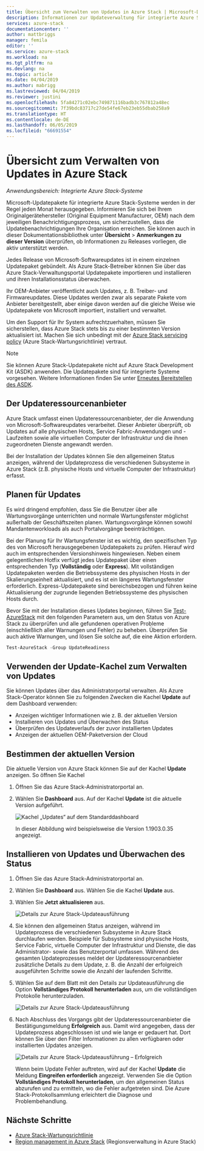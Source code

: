 ```yaml
---
title: Übersicht zum Verwalten von Updates in Azure Stack | Microsoft-Dokumentation
description: Informationen zur Updateverwaltung für integrierte Azure Stack-Systeme.
services: azure-stack
documentationcenter: ''
author: mattbriggs
manager: femila
editor: ''
ms.service: azure-stack
ms.workload: na
ms.tgt_pltfrm: na
ms.devlang: na
ms.topic: article
ms.date: 04/04/2019
ms.author: mabrigg
ms.lastreviewed: 04/04/2019
ms.reviewer: justini
ms.openlocfilehash: 5fa84271c02ebc749871116badb3c767812a48ec
ms.sourcegitcommit: 7f39bdc83717c27de54fe67eb23eb55dbab258a9
ms.translationtype: HT
ms.contentlocale: de-DE
ms.lasthandoff: 06/05/2019
ms.locfileid: "66691554"
---
```

# <a name="manage-updates-in-azure-stack-overview"></a>Übersicht zum Verwalten von Updates in Azure Stack

*Anwendungsbereich: Integrierte Azure Stack-Systeme*

Microsoft-Updatepakete für integrierte Azure Stack-Systeme werden in der Regel jeden Monat herausgegeben. Informieren Sie sich bei Ihrem Originalgerätehersteller (Original Equipment Manufacturer, OEM) nach dem jeweiligen Benachrichtigungsprozess, um sicherzustellen, dass die Updatebenachrichtigungen Ihre Organisation erreichen. Sie können auch in dieser Dokumentationsbibliothek unter **Übersicht** > **Anmerkungen zu dieser Version** überprüfen, ob Informationen zu Releases vorliegen, die aktiv unterstützt werden.

Jedes Release von Microsoft-Softwareupdates ist in einem einzelnen Updatepaket gebündelt. Als Azure Stack-Betreiber können Sie über das Azure Stack-Verwaltungsportal Updatepakete importieren und installieren und ihren Installationsstatus überwachen.

Ihr OEM-Anbieter veröffentlicht auch Updates, z. B. Treiber- und Firmwareupdates. Diese Updates werden zwar als separate Pakete vom Anbieter bereitgestellt, aber einige davon werden auf die gleiche Weise wie Updatepakete von Microsoft importiert, installiert und verwaltet.

Um den Support für Ihr System aufrechtzuerhalten, müssen Sie sicherstellen, dass Azure Stack stets bis zu einer bestimmten Version aktualisiert ist. Machen Sie sich unbedingt mit der [Azure Stack servicing policy](azure-stack-servicing-policy.md) (Azure Stack-Wartungsrichtlinie) vertraut.

> [!NOTE]
> Sie können Azure Stack-Updatepakete nicht auf Azure Stack Development Kit (ASDK) anwenden. Die Updatepakete sind für integrierte Systeme vorgesehen. Weitere Informationen finden Sie unter [Erneutes Bereitstellen des ASDK](../asdk/asdk-redeploy.md).

## <a name="the-update-resource-provider"></a>Der Updateressourcenanbieter

Azure Stack umfasst einen Updateressourcenanbieter, der die Anwendung von Microsoft-Softwareupdates verarbeitet. Dieser Anbieter überprüft, ob Updates auf alle physischen Hosts, Service Fabric-Anwendungen und -Laufzeiten sowie alle virtuellen Computer der Infrastruktur und die ihnen zugeordneten Dienste angewandt werden.

Bei der Installation der Updates können Sie den allgemeinen Status anzeigen, während der Updateprozess die verschiedenen Subsysteme in Azure Stack (z.B. physische Hosts und virtuelle Computer der Infrastruktur) erfasst.

## <a name="plan-for-updates"></a>Planen für Updates

Es wird dringend empfohlen, dass Sie die Benutzer über alle Wartungsvorgänge unterrichten und normale Wartungsfenster möglichst außerhalb der Geschäftszeiten planen. Wartungsvorgänge können sowohl Mandantenworkloads als auch Portalvorgänge beeinträchtigen.

Bei der Planung für Ihr Wartungsfenster ist es wichtig, den spezifischen Typ des von Microsoft herausgegebenen Updatepakets zu prüfen. Hierauf wird auch im entsprechenden Versionshinweis hingewiesen. Neben einem gelegentlichen Hotfix verfügt jedes Updatepaket über einen entsprechenden Typ (**Vollständig** oder **Express**). Mit vollständigen Updatepaketen werden die Betriebssysteme des physischen Hosts in der Skalierungseinheit aktualisiert, und es ist ein längeres Wartungsfenster erforderlich. Express-Updatepakete sind bereichsbezogen und führen keine Aktualisierung der zugrunde liegenden Betriebssysteme des physischen Hosts durch.

Bevor Sie mit der Installation dieses Updates beginnen, führen Sie [Test-AzureStack](azure-stack-diagnostic-test.md) mit den folgenden Parametern aus, um den Status von Azure Stack zu überprüfen und alle gefundenen operativen Probleme (einschließlich aller Warnungen und Fehler) zu beheben. Überprüfen Sie auch aktive Warnungen, und lösen Sie solche auf, die eine Aktion erfordern.  

```powershell
Test-AzureStack -Group UpdateReadiness
```

## <a name="using-the-update-tile-to-manage-updates"></a>Verwenden der Update-Kachel zum Verwalten von Updates

Sie können Updates über das Administratorportal verwalten. Als Azure Stack-Operator können Sie zu folgenden Zwecken die Kachel **Update** auf dem Dashboard verwenden:

- Anzeigen wichtiger Informationen wie z. B. der aktuellen Version
- Installieren von Updates und Überwachen des Status
- Überprüfen des Updateverlaufs der zuvor installierten Updates
- Anzeigen der aktuellen OEM-Paketversion der Cloud

## <a name="determine-the-current-version"></a>Bestimmen der aktuellen Version

Die aktuelle Version von Azure Stack können Sie auf der Kachel **Update** anzeigen. So öffnen Sie Kachel

1. Öffnen Sie das Azure Stack-Administratorportal an.
2. Wählen Sie **Dashboard** aus. Auf der Kachel **Update** ist die aktuelle Version aufgeführt.

    ![Kachel „Updates“ auf dem Standarddashboard](./media/azure-stack-updates/image1.png)

    In dieser Abbildung wird beispielsweise die Version 1.1903.0.35 angezeigt.

## <a name="install-updates-and-monitor-progress"></a>Installieren von Updates und Überwachen des Status

1. Öffnen Sie das Azure Stack-Administratorportal an.
2. Wählen Sie **Dashboard** aus. Wählen Sie die Kachel **Update** aus.
3. Wählen Sie **Jetzt aktualisieren** aus.

    ![Details zur Azure Stack-Updateausführung](media/azure-stack-updates/azure-stack-update-button.png)

4. Sie können den allgemeinen Status anzeigen, während im Updateprozess die verschiedenen Subsysteme in Azure Stack durchlaufen werden. Beispiele für Subsysteme sind physische Hosts, Service Fabric, virtuelle Computer der Infrastruktur und Dienste, die das Administrator- sowie das Benutzerportal umfassen. Während des gesamten Updateprozesses meldet der Updateressourcenanbieter zusätzliche Details zu dem Update, z. B. die Anzahl der erfolgreich ausgeführten Schritte sowie die Anzahl der laufenden Schritte.

5. Wählen Sie auf dem Blatt mit den Details zur Updateausführung die Option **Vollständiges Protokoll herunterladen** aus, um die vollständigen Protokolle herunterzuladen.

    ![Details zur Azure Stack-Updateausführung](media/azure-stack-updates/update-run-details.png)

6. Nach Abschluss des Vorgangs gibt der Updateressourcenanbieter die Bestätigungsmeldung **Erfolgreich** aus. Damit wird angegeben, dass der Updateprozess abgeschlossen ist und wie lange er gedauert hat. Dort können Sie über den Filter Informationen zu allen verfügbaren oder installierten Updates anzeigen.

    ![Details zur Azure Stack-Updateausführung – Erfolgreich](media/azure-stack-updates/update-success.png)

   Wenn beim Update Fehler auftreten, wird auf der Kachel **Update** die Meldung **Eingreifen erforderlich** angezeigt. Verwenden Sie die Option **Vollständiges Protokoll herunterladen**, um den allgemeinen Status abzurufen und zu ermitteln, wo die Fehler aufgetreten sind. Die Azure Stack-Protokollsammlung erleichtert die Diagnose und Problembehandlung.

## <a name="next-steps"></a>Nächste Schritte

- [Azure Stack-Wartungsrichtlinie](azure-stack-servicing-policy.md) 
- [Region management in Azure Stack](azure-stack-region-management.md) (Regionsverwaltung in Azure Stack)
